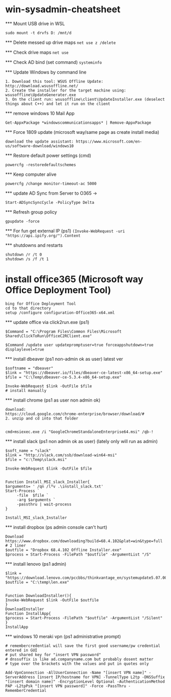 # win-sysadmin-cheatsheet

*** Mount USB drive in WSL

`sudo mount -t drvfs D: /mnt/d`

*** Delete messed up drive maps
`net use z /delete`

*** Check drive maps
`net use`

*** Check AD bind (set command)
`systeminfo`

*** Update Windows by command line

```
1. Download this tool: WSUS Offline Update: http://download.wsusoffline.net/
2. Create the installer for the target machine using: wsusoffline\UpdateGenerater.exe
3. On the client run: wsusoffline\client\UpdateInstaller.exe (deselect things about C++) and let it run on the client
```

*** remove windows 10 Mail App

```
Get-AppxPackage *windowscommunicationsapps* | Remove-AppxPackage 
```

*** Force 1809 update (microsoft way/same page as create install media)

`download the update assistant: https://www.microsoft.com/en-us/software-download/windows10`

*** Restore default power settings (cmd)

`powercfg -restoredefaultschemes`

*** Keep computer alive

`powercfg /change monitor-timeout-ac 5000`

*** update AD Sync from Server to O365 ->

`Start-ADSyncSyncCycle -PolicyType Delta`

*** Refresh group policy

`gpupdate -force`

*** For fun get external IP (ps1)
`(Invoke-WebRequest -uri "https://api.ipify.org/").Content`

*** shutdowns and restarts
```
shutdown /r /t 0
shutdown /s /f /t 1
```


# install office365 (Microsoft way Office Deployment Tool)

```
bing for Office Deployment Tool
cd to that directory
setup /configure configuration-Office365-x64.xml
```

*** update office via click2run.exe (ps1)

```
$Command = "C:\Program Files\Common Files\Microsoft Shared\ClickToRun\OfficeC2RClient.exe"

$Command /update user updatepromptuser=true forceappshutdown=true displaylevel=true
```

*** install dbeaver (ps1 non-admin ok as user) latest ver
```
$softname = "dbeaver"
$link = "https://dbeaver.io/files/dbeaver-ce-latest-x86_64-setup.exe"
$file = "C:\Temp\dbeaver-ce-5.3.4-x86_64-setup.exe" 

Invoke-WebRequest $link -OutFile $file
# install manually
```

*** install chrome (ps1 as user non admin ok)
```
download:
https://cloud.google.com/chrome-enterprise/browser/download/#
2. unzip and cd into that folder


cmd>msiexec.exe /i "GoogleChromeStandaloneEnterprise64.msi" /qb-!
```

*** install slack (ps1 non admin ok as user) (lately only will run as admin)
```
$soft_name = "slack"
$link = "http://slack.com/ssb/download-win64-msi"
$file = "c:\Temp\slack.msi"

Invoke-WebRequest $link -OutFile $file


Function Install_MSI_slack_Installer{
$arguments= ' /qn /l*v .\install_slack.txt' 
Start-Process `
     -file  $file `
     -arg $arguments `
     -passthru | wait-process
}

Install_MSI_slack_Installer 
```

*** install dropbox (ps admin console can't hurt)
```
Download
https://www.dropbox.com/downloading?build=68.4.102&plat=win&type=full
# 2 liner
$outfile = "Dropbox 68.4.102 Offline Installer.exe"
$process = Start-Process -FilePath "$outfile" -ArgumentList "/S"
```

*** install lenovo (ps1 admin)
```
$link = "https://download.lenovo.com/pccbbs/thinkvantage_en/systemupdate5.07.0074.exe"
$outfile = "C:\temp\len.exe" 


Function DownloadInstaller(){
Invoke-WebRequest $link -OutFile $outfile
}
DownloadInstaller
Function InstallApp{
$process = Start-Process -FilePath "$outfile" -ArgumentList "/Silent"
}
InstallApp
```

*** windows 10 meraki vpn (ps1 administrative prompt)

```
# remembercredential will save the first good username/pw credential entered in GUI
# put shared key for "insert VPN password"
# dnssuffix is like ad.companyname.com but probably dosent matter
# type over the brackets with the values and put in quotes only

Add-VpnConnection -AllUserConnection -Name "[insert VPN name]" -ServerAddress [insert IP/hostname for VPN] -TunnelType L2tp -DNSSuffix "[insert domain name]" -EncryptionLevel Optional -AuthenticationMethod PAP -L2tpPsk "[insert VPN password]" -Force -PassThru -RememberCredential

```
